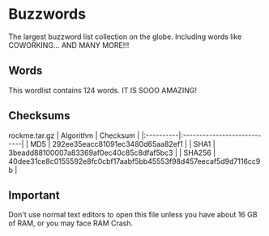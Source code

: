 # Buzzwords  
The largest buzzword list collection on the globe. Including words like COWORKING... AND MANY MORE!!!
## Words  
This wordlist contains 124 words. IT IS SOOO AMAZING!
## Checksums
rockme.tar.gz
| Algorithm | Checksum |
|:----------|:----------------------------|
| MD5       | 292ee35eacc81091ec3480d65aa82ef1 |
| SHA1      | 3beadd88100007a83369af0ec40c85c8dfaf5bc3 |
| SHA256    | 40dee31ce8c0155592e8fc0cbf17aabf5bb45553f98d457eecaf5d9d7116cc9b |
## Important
Don't use normal text editors to open this file unless you have about 16 GB of RAM, or you may face RAM Crash.

